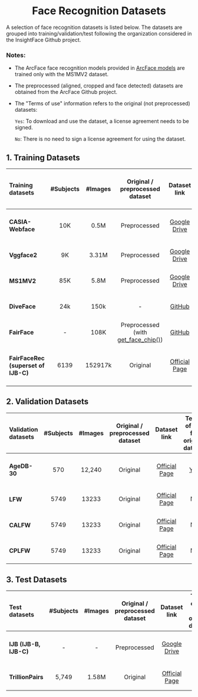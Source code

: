 <h1 align="center"> Face Recognition Datasets </h1>

A selection of face recognition datasets is listed below.
The datasets are grouped into training/validation/test following the organization considered in the InsightFace Github project.
 
 ### Notes:
- The ArcFace face recognition models provided in <a href="https://github.com/Naima-Bou/XAIface_Face_Recognition_Pipelines/tree/main/Face_Recognition/ArcFace_Face_Recognition/Face_Recognition_Models">ArcFace models</a> are trained only with the MS1MV2 dataset.
     
- The preprocessed (aligned, cropped and face detected) datasets are obtained from the ArcFace Github project.

- The "Terms of use" information refers to the original (not preprocessed) datasets: 

   `Yes`: To download and use the dataset, a license agreement needs to be signed.
   
   `No`: There is no need to sign a license agreement for using the dataset.
    
      
      

## 1. Training Datasets

<div align="center">
    
|Training datasets        |#Subjects|#Images| Original / preprocessed dataset |Dataset link |Terms of use for original dataset|                                                                       
|:------------------------|:-------:|:-----:|:-------------------------:|:-----------------------------------------------------------------------------------------------:|:--:|
|<h4> CASIA-Webface  </h4>|10K      | 0.5M  |Preprocessed               |<a href="https://drive.google.com/file/d/1KxNCrXzln0lal3N4JiYl9cFOIhT78y1l/view">Google Drive</a>|<a href="http://www.cbsr.ia.ac.cn/english/casia-webFace/casia-webfAce_AgreEmeNtS.pdf">Yes</a>|
|<h4> Vggface2       </h4>|9K       |3.31M  |Preprocessed              |<a href="https://drive.google.com/file/d/1dyVQ7X3d28eAcjV3s3o0MT-HyODp_v3R/view">Google Drive</a>|Not currently available|
|<h4> MS1MV2         </h4>|85K      |5.8M   |Preprocessed              |<a href="https://drive.google.com/file/d/1SXS4-Am3bsKSK615qbYdbA_FMVh3sAvR/view">Google Drive</a>|No|
|<h4> DiveFace         </h4>|24k    |150k   |-              |<a href="https://github.com/BiDAlab/DiveFace">GitHub</a>|<a href="https://github.com/BiDAlab/DiveFace">Yes</a>|
|<h4> FairFace         </h4>|-    |108K    |Preprocessed (with <a href="http://dlib.net/python/index.html#dlib.get_face_chip">get_face_chip()</a>) |<a href="https://github.com/joojs/fairface">GitHub</a>|No|
|<h4> FairFaceRec (superset of IJB-C) </h4>|6139 |152917k|Original |<a href="https://chalearnlap.cvc.uab.es/dataset/36/description/">Official Page</a>|<a href="https://competitions.codalab.org/competitions/24184#learn_the_details-terms_and_conditions">Yes</a>|

</div>
      
## 2. Validation Datasets

<div align="center">
    
|Validation datasets |#Subjects|#Images|Original / preprocessed dataset|Dataset link                                                                 |Terms of use for original dataset|
|:-------------------|:-------:|:-----:|:------------------------:|:---------------------------------------------------------------------------:|:----------:|
|<h4> AgeDB-30 </h4> |570      |12,240 |Original                  |<a href="https://ibug.doc.ic.ac.uk/resources/agedb/">Official Page</a>       |<a href="https://ibug.doc.ic.ac.uk/resources/agedb/">Yes</a>         |
|<h4> LFW      </h4> |5749     |13233  |Original                  |<a href="http://vis-www.cs.umass.edu/lfw/">Official Page</a>                 |No          |
|<h4> CALFW    </h4> |5749     |13233  |Original                  |<a href="http://whdeng.cn/CALFW/index.html?reload=true">Official Page</a>    |No          |
|<h4> CPLFW    </h4> |5749     |13233  |Original                  |<a href="http://www.whdeng.cn/cplfw/index.html?reload=true">Official Page</a>|No          |

</div>

## 3. Test Datasets

<div align="center">
    
|Test datasets                |#Subjects|#Images|Original / preprocessed dataset| Dataset link                                                                |Terms of use for original dataset|
|:----------------------------|:-------:|:-----:|:-------------:|:-----------------------------------------------------------------------------------------------:|:------:|
|<h4> IJB (IJB-B, IJB-C)</h4> | -       |  -    |Preprocessed   |<a href="https://drive.google.com/file/d/1aC4zf2Bn0xCVH_ZtEuQipR2JvRb1bf8o/view">Google Drive</a>|<a href="https://nigos.nist.gov/datasets/ijbc/request">Yes</a>      |
|<h4> TrillionPairs     </h4> |5,749    |1.58M  |Original       |<a href="http://trillionpairs.deepglint.com/overview">Official Page</a>                          |No      |



